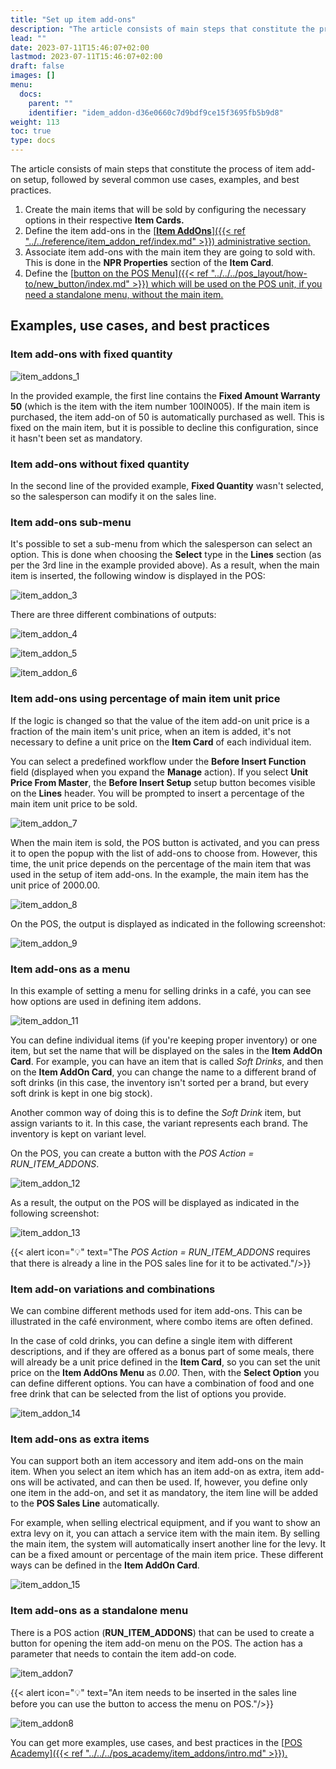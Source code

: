 ```yaml
---
title: "Set up item add-ons"
description: "The article consists of main steps that constitute the process of item add-on setup, followed by several common use cases, examples, and best practices."
lead: ""
date: 2023-07-11T15:46:07+02:00
lastmod: 2023-07-11T15:46:07+02:00
draft: false
images: []
menu:
  docs:
    parent: ""
    identifier: "idem_addon-d36e0660c7d9bdf9ce15f3695fb5b9d8"
weight: 113
toc: true
type: docs
---
```

The article consists of main steps that constitute the process of item add-on setup, followed by several common use cases, examples, and best practices. 

1. Create the main items that will be sold by configuring the necessary options in their respective **Item Cards.**
2. Define the item add-ons in the [<ins>**Item AddOns**<ins>]({{< ref "../../reference/item_addon_ref/index.md" >}}) administrative section.
3. Associate item add-ons with the main item they are going to sold with. This is done in the **NPR Properties** section of the **Item Card**.
4. Define the [<ins>button on the POS Menu<ins>]({{< ref "../../../pos_layout/how-to/new_button/index.md" >}}) which will be used on the POS unit, if you need a standalone menu, without the main item. 

## Examples, use cases, and best practices

### Item add-ons with fixed quantity

![item_addons_1](item_addon_1.png)

In the provided example, the first line contains the **Fixed Amount Warranty 50** (which is the item with the item number 100IN005). If the main item is purchased, the item add-on of 50 is automatically purchased as well. This is fixed on the main item, but it is possible to decline this configuration, since it hasn't been set as mandatory. 

### Item add-ons without fixed quantity

In the second line of the provided example, **Fixed Quantity** wasn't selected, so the salesperson can modify it on the sales line.

### Item add-ons sub-menu

It's possible to set a sub-menu from which the salesperson can select an option. This is done when choosing the **Select** type in the **Lines** section (as per the 3rd line in the example provided above). As a result, when the main item is inserted, the following window is displayed in the POS: 

![item_addon_3](item_addon_3.png)

There are three different combinations of outputs: 

![item_addon_4](item_addon_4.png)

![item_addon_5](item_addon_5.png)

![item_addon_6](item_addon_6.png)

### Item add-ons using percentage of main item unit price

If the logic is changed so that the value of the item add-on unit price is a fraction of the main item's unit price, when an item is added, it's not necessary to define a unit price on the **Item Card** of each individual item. 

You can select a predefined workflow under the **Before Insert Function** field (displayed when you expand the **Manage** action). If you select **Unit Price From Master**, the **Before Insert Setup** setup button becomes visible on the **Lines** header. You will be prompted to insert a percentage of the main item unit price to be sold. 

![item_addon_7](item_addon_7.png)

When the main item is sold, the POS button is activated, and you can press it to open the popup with the list of add-ons to choose from. However, this time, the unit price depends on the percentage of the main item that was used in the setup of item add-ons. In the example, the main item has the unit price of 2000.00.

![item_addon_8](item_addon_8.png)

On the POS, the output is displayed as indicated in the following screenshot:

![item_addon_9](item_addon_9.png)

### Item add-ons as a menu

In this example of setting a menu for selling drinks in a café, you can see how options are used in defining item addons. 

![item_addon_11](item_addon_11.png)

You can define individual items (if you're keeping proper inventory) or one item, but set the name that will be displayed on the sales in the **Item AddOn Card**. For example, you can have an item that is called *Soft Drinks*, and then on the **Item AddOn Card**,  you can change the name to a different brand of soft drinks (in this case, the inventory isn't sorted per a brand, but every soft drink is kept in one big stock).

Another common way of doing this is to define the *Soft Drink* item, but assign variants to it. In this case, the variant represents each brand. The inventory is kept on variant level. 

On the POS, you can create a button with the *POS Action = RUN_ITEM_ADDONS*.

![item_addon_12](item_addon_12.png)

As a result, the output on the POS will be displayed as indicated in the following screenshot:

![item_addon_13](item_addon_13.png)


{{< alert icon="💡" text="The <i>POS Action = RUN_ITEM_ADDONS</i> requires that there is already a line in the POS sales line for it to be activated."/>}}

### Item add-on variations and combinations

We can combine different methods used for item add-ons. This can be illustrated in the café environment, where combo items are often defined.  

In the case of cold drinks, you can define a single item with different descriptions, and if they are offered as a bonus part of some meals, there will already be a unit price defined in the **Item Card**, so you can set the unit price on the **Item AddOns Menu** as *0.00*. Then, with the **Select Option** you can define different options. You can have a combination of food and one free drink that can be selected from the list of options you provide. 

![item_addon_14](item_addon_14.png)

### Item add-ons as extra items

You can support both an item accessory and item add-ons on the main item. When you select an item which has an item add-on as extra, item add-ons will be activated, and can then be used. If, however, you define only one item in the add-on, and set it as mandatory, the item line will be added to the **POS Sales Line** automatically. 

For example, when selling electrical equipment, and if you want to show an extra levy on it, you can attach a service item with the main item. By selling the main item, the system will automatically insert another line for the levy. It can be a fixed amount or percentage of the main item price. These different ways can be defined in the **Item AddOn Card**. 

![item_addon_15](item_addon_15.png)

### Item add-ons as a standalone menu

There is a POS action (**RUN_ITEM_ADDONS**) that can be used to create a button for opening the item add-on menu on the POS. The action has a parameter that needs to contain the item add-on code.

  ![item_addon7](item_addon7.png)

{{< alert icon="💡" text="An item needs to be inserted in the sales line before you can use the button to access the menu on POS."/>}}

  ![item_addon8](item_addon8.png)


You can get more examples, use cases, and best practices in the [<ins>POS Academy<ins>]({{< ref "../../../pos_academy/item_addons/intro.md" >}}).